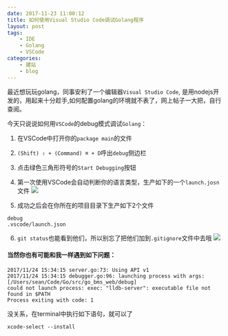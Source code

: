 ```yaml
---
date: 2017-11-23 11:00:12
title: 如何使用Visual Studio Code调试Golang程序
layout: post
tags:
    - IDE
    - Golang
    - VSCode
categories:
    - 建站
    - blog
---
```


最近想玩玩golang，同事安利了一个编辑器`Visual Studio Code`, 是用nodejs开发的，用起来十分趁手,如何配置golang的环境就不表了，网上帖子一大把，自行查阅。

今天只说说如何用`VSCode`的debug模式调试`Golang`：

1. 在VSCode中打开你的`package main`的文件

2. `(Shift) ⇧ + (Command) ⌘ + D`呼出`debug`侧边栏

3. 点击绿色三角形符号的`Start Debugging`按钮

4. 第一次使用VSCode会自动判断你的语言类型，生产如下的一个`launch.josn`文件
![](https://ww1.sinaimg.cn/large/6a629b92gy1fluf8ejfztj21r41asan3.jpg)

5. 成功之后会在你所在的项目目录下生产如下2个文件
```
debug
.vscode/launch.json
```

6. `git status`也能看到他们，所以别忘了把他们加到`.gitignore`文件中去哦
![](https://ww1.sinaimg.cn/large/6a629b92gy1flufndpw0fj211w0vcag6.jpg)

#### 当然你也有可能和我一样遇到如下问题：
```
2017/11/24 15:34:15 server.go:73: Using API v1
2017/11/24 15:34:15 debugger.go:96: launching process with args: [/Users/sean/Code/Go/src/go_bms_web/debug]
could not launch process: exec: "lldb-server": executable file not found in $PATH
Process exiting with code: 1
```
没关系，在terminal中执行如下语句，就可以了
```
xcode-select --install
```
